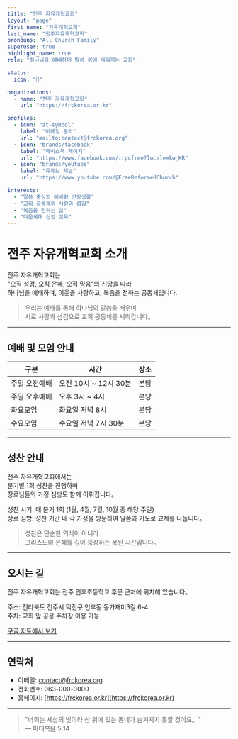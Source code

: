 ```yaml
---
title: "전주 자유개혁교회"
layout: "page"
first_name: "자유개혁교회"
last_name: "전주자유개혁교회"
pronouns: "All Church Family"
superuser: true
highlight_name: true
role: "하나님을 예배하며 말씀 위에 세워지는 교회"

status:
  icon: "📖"

organizations:
  - name: "전주 자유개혁교회"
    url: "https://frckorea.or.kr"

profiles:
  - icon: "at-symbol"
    label: "이메일 문의"
    url: "mailto:contact@frckorea.org"
  - icon: "brands/facebook"
    label: "페이스북 페이지"
    url: "https://www.facebook.com/irpcfree?locale=ko_KR"
  - icon: "brands/youtube"
    label: "유튜브 채널"
    url: "https://www.youtube.com/@FreeReformedChurch"

interests:
  - "말씀 중심의 예배와 신앙생활"
  - "교회 공동체의 사랑과 섬김"
  - "복음을 전하는 삶"
  - "다음세대 신앙 교육"
---
```


# 전주 자유개혁교회 소개

전주 자유개혁교회는  
"오직 성경, 오직 은혜, 오직 믿음"의 신앙을 따라  
하나님을 예배하며, 이웃을 사랑하고, 복음을 전하는 공동체입니다.

> 우리는 예배를 통해 하나님의 말씀을 배우며  
> 서로 사랑과 섬김으로 교회 공동체를 세워갑니다。

---

## 예배 및 모임 안내

| 구분 | 시간 | 장소 |
|------|------|------|
| 주일 오전예배 | 오전 10시 ~ 12시 30분 | 본당 |
| 주일 오후예배 | 오후 3시 ~ 4시 | 본당 |
| 화요모임 | 화요일 저녁 8시 | 본당 |
| 수요모임 | 수요일 저녁 7시 30분 | 본당 |

---

## 성찬 안내

전주 자유개혁교회에서는  
분기별 1회 성찬을 진행하며  
장로님들의 가정 심방도 함께 이뤄집니다。

성찬 시기: 매 분기 1회 (1월, 4월, 7월, 10월 중 해당 주일)  
장로 심방: 성찬 기간 내 각 가정을 방문하여 말씀과 기도로 교제를 나눕니다。

> 성찬은 단순한 의식이 아니라  
> 그리스도의 은혜를 깊이 묵상하는 복된 시간입니다。

---

## 오시는 길

전주 자유개혁교회는 전주 인후초등학교 후문 근처에 위치해 있습니다。

주소: 전라북도 전주시 덕진구 인후동 동가재미3길 6-4  
주차: 교회 앞 공용 주차장 이용 가능  

[구글 지도에서 보기](google.com/maps/place/자유개혁교회/data=!4m6!3m5!1s0x3570237ce2bac0af:0xc0d43b2a9d13920b!8m2!3d35.8316883!4d127.1615202!16s%2Fg%2F11h3ctcqzj?entry=ttu&g_ep=EgoyMDI1MTAxNC4wIKXMDSoASAFQAw%3D%3D)

---

## 연락처

- 이메일: contact@frckorea.org  
- 전화번호: 063-000-0000  
- 홈페이지: [https://frckorea.or.kr](https://frckorea.or.kr)

---

> "너희는 세상의 빛이라 산 위에 있는 동네가 숨겨지지 못할 것이요。"  
> — 마태복음 5:14
